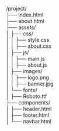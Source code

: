 /project/  
├── index.html  
├── about.html  
├── assets/  
│   ├── css/  
│   │   ├── style.css  
│   │   ├── about.css  
│   ├── js/  
│   │   ├── main.js  
│   │   ├── about.js  
│   ├── images/  
│   │   ├── logo.png  
│   │   ├── banner.jpg  
│   └── fonts/  
│       ├── Roboto.ttf  
├── components/  
│   ├── header.html  
│   ├── footer.html  
│   └── navbar.html
